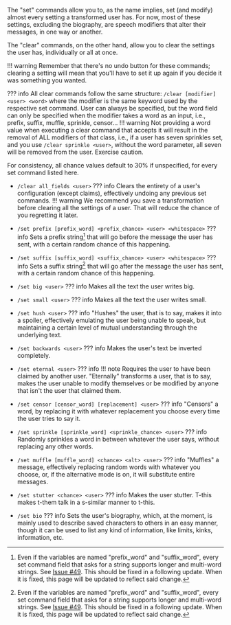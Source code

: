 The "set" commands allow you to, as the name implies, set (and modify) almost every
setting a transformed user has. For now, most of these settings, excluding the
biography, are speech modifiers that alter their messages, in one way or another.

The "clear" commands, on the other hand, allow you to clear the settings the user
has, individually or all at once.

!!! warning
    Remember that there's no undo button for these commands; clearing a setting
    will mean that you'll have to set it up again if you decide it was something
    you wanted.

??? info
    All clear commands follow the same structure:
    `/clear [modifier] <user> <word>` where the modifier is the same keyword used
    by the respective set command. User can always be specified, but the word
    field can only be specified when the modifier takes a word as an input,
    i.e., prefix, suffix, muffle, sprinkle, censor...
    !!! warning
        Not providing a word value when executing a clear command that accepts it
        will result in the removal of ALL modifiers of that class, i.e., if a user
        has seven sprinkles set, and you use `/clear sprinkle <user>`, without the
        word parameter, all seven will be removed from the user. Exercise caution.

For consistency, all chance values default to 30% if unspecified, for every set
command listed here.

- `/clear all_fields <user>`
??? info
    Clears the entirety of a user's configuration (except claims), effectively
    undoing any previous set commands.
    !!! warning
        We recommend you save a transformation before clearing all the settings of a
        user. That will reduce the chance of you regretting it later.

- `/set prefix [prefix_word] <prefix_chance> <user> <whitespace>`
??? info
    Sets a prefix string[^1] that will go before the message the user has sent,
    with a certain random chance of this happening.

- `/set suffix [suffix_word] <suffix_chance> <user> <whitespace>`
??? info
    Sets a suffix string[^1] that will go after the message the user has sent,
    with a certain random chance of this happening.

- `/set big <user>`
??? info
    Makes all the text the user writes big.

- `/set small <user>`
??? info
    Makes all the text the user writes small.

- `/set hush <user>`
??? info
    "Hushes" the user, that is to say, makes it into a spoiler, effectively 
    emulating the user being unable to speak, but maintaining a certain level of
    mutual understanding through the underlying text.

- `/set backwards <user>`
??? info
    Makes the user's text be inverted completely.

- `/set eternal <user>`
??? info
    !!! note
        Requires the user to have been claimed by another user.
    "Eternally" transforms a user, that is to say, makes the user unable to
    modify themselves or be modified by anyone that isn't the user that claimed
    them.

- `/set censor [censor_word] [replacement] <user>`
??? info
    "Censors" a word, by replacing it with whatever replacement you choose every
    time the user tries to say it.

- `/set sprinkle [sprinkle_word] <sprinkle_chance> <user>`
??? info
    Randomly sprinkles a word in between whatever the user says, without replacing
    any other words.

- `/set muffle [muffle_word] <chance> <alt> <user>`
??? info
    "Muffles" a message, effectively replacing random words with whatever you
    choose, or, if the alternative mode is on, it will substitute entire
    messages.

- `/set stutter <chance> <user>`
??? info
    Makes the user stutter. T-this makes t-them talk in a s-similar manner to
    t-this.

- `/set bio`
??? info
    Sets the user's biography, which, at the moment, is mainly used to describe
    saved characters to others in an easy manner, though it can be used to list
    any kind of information, like limits, kinks, information, etc.

[^1]: Even if the variables are named "prefix_word" and "suffix_word", every set
command field that asks for a string supports longer and multi-word strings.
See [Issue #49](https://github.com/dorythecat/TransforMate/issues/49).
This should be fixed in a following update. When it is fixed, this page will be
updated to reflect said change.
